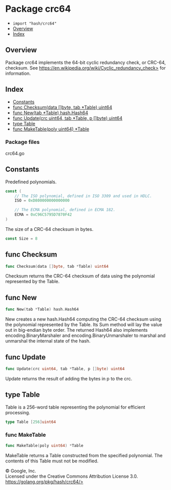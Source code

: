 Package crc64
=============

-   `import "hash/crc64"`
-   [Overview](#pkg-overview)
-   [Index](#pkg-index)

Overview 
--------

Package crc64 implements the 64-bit cyclic redundancy check, or CRC-64,
checksum. See https://en.wikipedia.org/wiki/Cyclic_redundancy_check>
for information.

Index 
-----

-   [Constants](#pkg-constants)
-   [func Checksum(data \[\]byte, tab \*Table) uint64](#Checksum)
-   [func New(tab \*Table) hash.Hash64](#New)
-   [func Update(crc uint64, tab \*Table, p \[\]byte) uint64](#Update)
-   [type Table](#Table)
-   [func MakeTable(poly uint64) \*Table](#MakeTable)

### Package files

crc64.go

Constants 
---------

Predefined polynomials.

```go
const (
    // The ISO polynomial, defined in ISO 3309 and used in HDLC.
    ISO = 0xD800000000000000

    // The ECMA polynomial, defined in ECMA 182.
    ECMA = 0xC96C5795D7870F42
)
```

The size of a CRC-64 checksum in bytes.

```go
const Size = 8
```

func Checksum 
-------------

```go
func Checksum(data []byte, tab *Table) uint64
```

Checksum returns the CRC-64 checksum of data using the polynomial
represented by the Table.

func New 
--------

```go
func New(tab *Table) hash.Hash64
```

New creates a new hash.Hash64 computing the CRC-64 checksum using the
polynomial represented by the Table. Its Sum method will lay the value
out in big-endian byte order. The returned Hash64 also implements
encoding.BinaryMarshaler and encoding.BinaryUnmarshaler to marshal and
unmarshal the internal state of the hash.

func Update 
-----------

```go
func Update(crc uint64, tab *Table, p []byte) uint64
```

Update returns the result of adding the bytes in p to the crc.

type Table 
----------

Table is a 256-word table representing the polynomial for efficient
processing.

```go
type Table [256]uint64
```

### func MakeTable 

```go
func MakeTable(poly uint64) *Table
```

MakeTable returns a Table constructed from the specified polynomial. The
contents of this Table must not be modified.

 
© Google, Inc.\
Licensed under the Creative Commons Attribution License 3.0.\
https://golang.org/pkg/hash/crc64/>

